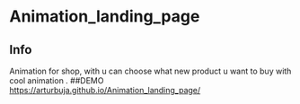 # Animation_landing_page

## Info
 Animation for shop, with u can choose what new product u want to buy with cool animation .
##DEMO 
https://arturbuja.github.io/Animation_landing_page/
